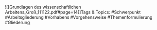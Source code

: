 
![[Grundlagen des wissenschaftlichen Arbeitens_Groß_111122.pdf#page=14]]Tags & Topics:
   #Schwerpunkt
   #Arbeitsgliederung
   #Vorhabens
   #Vorgehensweise
   #Themenformulierung
   #Gliederung